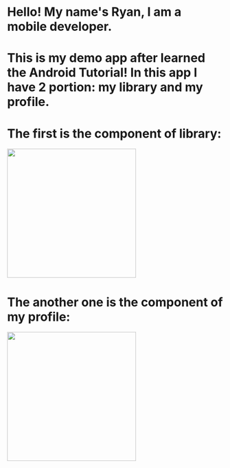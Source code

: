 # Hello! My name's Ryan, I am a mobile developer. 
# This is my demo app after learned the Android Tutorial! In this app I have 2 portion: my library and my profile.
# The first is the component of library:

<img src="https://user-images.githubusercontent.com/66372578/167287354-1035e241-9b8d-4af8-b01a-1db47a152320.png" width="300">

# The another one is the component of my profile:
<img src="https://user-images.githubusercontent.com/66372578/167286997-815985f9-f13b-4308-871c-74bdeaff7401.png" width="300">

